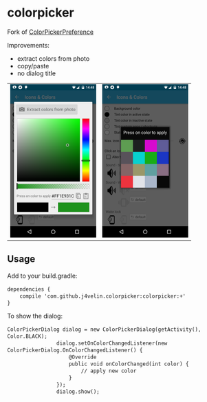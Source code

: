 # colorpicker

Fork of [ColorPickerPreference](https://github.com/attenzione/android-ColorPickerPreference)

Improvements:
* extract colors from photo
* copy/paste
* no dialog title

<table sytle="border: 0px;">
<tr>
<td><img width="200px" src="screen1.png" /></td>
<td><img width="200px" src="screen2.png" /></td>
</tr>
</table>


Usage
-----

Add to your build.gradle:
```
dependencies {
    compile 'com.github.j4velin.colorpicker:colorpicker:+'
}
```

To show the dialog:
```
ColorPickerDialog dialog = new ColorPickerDialog(getActivity(), Color.BLACK);
                dialog.setOnColorChangedListener(new ColorPickerDialog.OnColorChangedListener() {
                    @Override
                    public void onColorChanged(int color) {
                        // apply new color
                    }
                });
                dialog.show();
```
